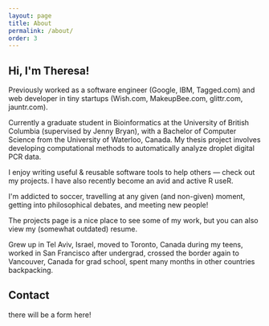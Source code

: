 ```yaml
---
layout: page
title: About
permalink: /about/
order: 3
---
```


## Hi, I'm Theresa!

Previously worked as a software engineer (Google, IBM, Tagged.com) and web developer in tiny startups (Wish.com, MakeupBee.com, glittr.com, jauntr.com).

Currently a graduate student in Bioinformatics at the University of British Columbia (supervised by Jenny Bryan), with a Bachelor of Computer Science from the University of Waterloo, Canada. My thesis project involves developing computational methods to automatically analyze droplet digital PCR data.

I enjoy writing useful & reusable software tools to help others — check out my projects. I have also recently become an avid and active R useR.

I'm addicted to soccer, travelling at any given (and non-given) moment, getting into philosophical debates, and meeting new people!

The projects page is a nice place to see some of my work, but you can also view my (somewhat outdated) resume.

Grew up in Tel Aviv, Israel, moved to Toronto, Canada during my teens, worked in San Francisco after undergrad, crossed the border again to Vancouver, Canada for grad school, spent many months in other countries backpacking.

## Contact

there will be a form here!

